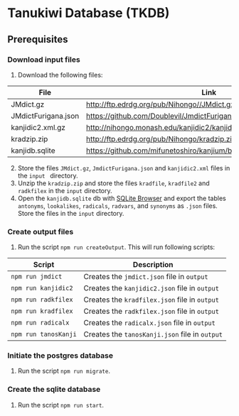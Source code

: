 # Tanukiwi Database (TKDB)

## Prerequisites

### Download input files

1. Download the following files:

| File                | Link                                                                     |
| ------------------- | ------------------------------------------------------------------------ |
| JMdict.gz           | http://ftp.edrdg.org/pub/Nihongo//JMdict.gz                              |
| JMdictFurigana.json | https://github.com/Doublevil/JmdictFurigana/releases                     |
| kanjidic2.xml.gz    | http://nihongo.monash.edu/kanjidic2/kanjidic2.xml.gz                     |
| kradzip.zip         | http://ftp.edrdg.org/pub/Nihongo/kradzip.zip                             |
| kanjidb.sqlite      | https://github.com/mifunetoshiro/kanjium/blob/master/data/kanjidb.sqlite |

2. Store the files `JMdict.gz`, `JmdictFurigana.json` and `kanjidic2.xml` files in the `input ` directory.
3. Unzip the `kradzip.zip` and store the files `kradfile`, `kradfile2` and `radkfilex` in the `input` directory.
4. Open the `kanjidb.sqlite` db with [SQLite Browser](https://sqlitebrowser.org/) and export the tables `antonyms`, `lookalikes`, `radicals`, `radvars`, and `synonyms` as `.json` files. Store the files in the `input` directory.

### Create output files

1. Run the script `npm run createOutput`. This will run following scripts:

| Script               | Description                                    |
| -------------------- | ---------------------------------------------- |
| `npm run jmdict`     | Creates the `jmdict.json` file in `output`     |
| `npm run kanjidic2`  | Creates the `kanjidic2.json` file in `output`  |
| `npm run radkfilex`  | Creates the `kradfilex.json` file in `output`  |
| `npm run kradfilex`  | Creates the `radkfilex.json` file in `output`  |
| `npm run radicalx`   | Creates the `radicalx.json` file in `output`   |
| `npm run tanosKanji` | Creates the `tanosKanji.json` file in `output` |

### Initiate the postgres database

1. Run the script `npm run migrate`.

### Create the sqlite database

1. Run the script `npm run start`.
